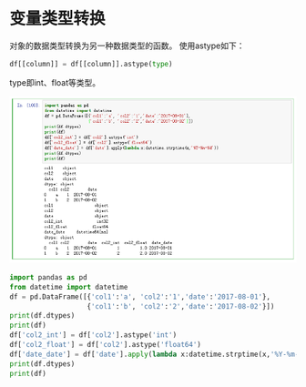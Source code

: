 # 变量类型转换

对象的数据类型转换为另一种数据类型的函数。
使用astype如下：
```python
df[[column]] = df[[column]].astype(type)
```
type即int、float等类型。

![](assets/markdown-img-paste-20170813124228989.png)
```python
import pandas as pd
from datetime import datetime
df = pd.DataFrame([{'col1':'a', 'col2':'1','date':'2017-08-01'},
                   {'col1':'b', 'col2':'2','date':'2017-08-02'}])
print(df.dtypes)
print(df)
df['col2_int'] = df['col2'].astype('int')
df['col2_float'] = df['col2'].astype('float64')
df['date_date'] = df['date'].apply(lambda x:datetime.strptime(x,'%Y-%m-%d'))
print(df.dtypes)
print(df)

```

